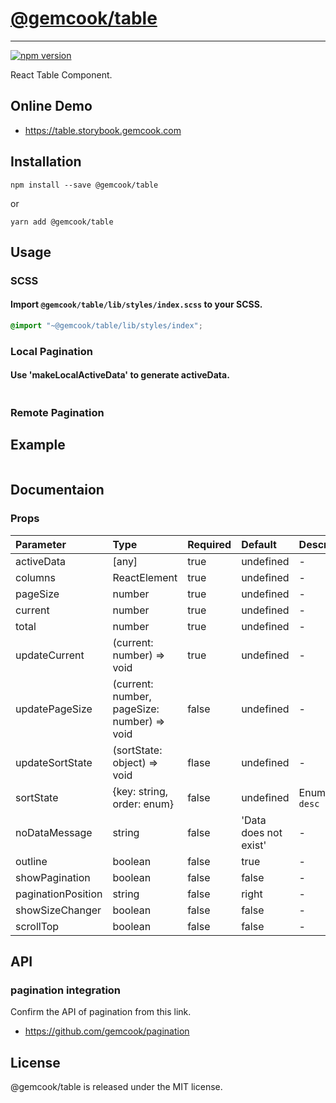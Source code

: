 # [@gemcook/table](https://table.storybook.gemcook.com)

---

[![npm version](https://badge.fury.io/js/%40gemcook%2Ftable.svg)](https://badge.fury.io/js/%40gemcook%2Ftable)

React Table Component.

## Online Demo

* https://table.storybook.gemcook.com

## Installation

```shell
npm install --save @gemcook/table
```

or

```shell
yarn add @gemcook/table
```

## Usage

### SCSS

#### Import `@gemcook/table/lib/styles/index.scss` to your SCSS.

```scss
@import "~@gemcook/table/lib/styles/index";
```

### Local Pagination

#### Use 'makeLocalActiveData' to generate activeData.

```js
```

### Remote Pagination

## Example

```jsx
```

## Documentaion

### Props

| **Parameter**      | **Type**                                    | **Required** | **Default**           | **Description**    |
| :----------------- | :------------------------------------------ | :----------- | :-------------------- | :----------------- |
| activeData         | [any]                                       | true         | undefined             | \-                 |
| columns            | ReactElement                                | true         | undefined             | \-                 |
| pageSize           | number                                      | true         | undefined             | \-                 |
| current            | number                                      | true         | undefined             | \-                 |
| total              | number                                      | true         | undefined             | \-                 |
| updateCurrent      | (current: number) => void                   | true         | undefined             | \-                 |
| updatePageSize     | (current: number, pageSize: number) => void | false        | undefined             | \-                 |
| updateSortState    | (sortState: object) => void                 | flase        | undefined             | \-                 |
| sortState          | {key: string, order: enum}                  | false        | undefined             | Enum: `asc` `desc` |
| noDataMessage      | string                                      | false        | 'Data does not exist' | \-                 |
| outline            | boolean                                     | false        | true                  | \-                 |
| showPagination     | boolean                                     | false        | false                 | \-                 |
| paginationPosition | string                                      | false        | right                 | \-                 |
| showSizeChanger    | boolean                                     | false        | false                 | \-                 |
| scrollTop    | boolean                                     | false        | false                 | \-                 |

## API

### pagination integration

Confirm the API of pagination from this link.

* https://github.com/gemcook/pagination

## License

@gemcook/table is released under the MIT license.

